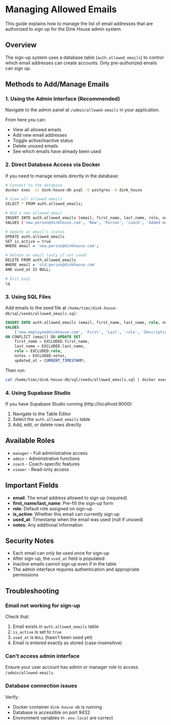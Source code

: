 # Managing Allowed Emails

This guide explains how to manage the list of email addresses that are authorized to sign up for the Dink House admin system.

## Overview

The sign-up system uses a database table (`auth.allowed_emails`) to control which email addresses can create accounts. Only pre-authorized emails can sign up.

## Methods to Add/Manage Emails

### 1. Using the Admin Interface (Recommended)

Navigate to the admin panel at `/admin/allowed-emails` in your application.

From here you can:
- View all allowed emails
- Add new email addresses
- Toggle active/inactive status
- Delete unused emails
- See which emails have already been used

### 2. Direct Database Access via Docker

If you need to manage emails directly in the database:

```bash
# Connect to the database
docker exec -it dink-house-db psql -U postgres -d dink_house

# View all allowed emails
SELECT * FROM auth.allowed_emails;

# Add a new allowed email
INSERT INTO auth.allowed_emails (email, first_name, last_name, role, notes)
VALUES ('new.person@dinkhouse.com', 'New', 'Person', 'coach', 'Added manually');

# Update an email's status
UPDATE auth.allowed_emails
SET is_active = true
WHERE email = 'new.person@dinkhouse.com';

# Delete an email (only if not used)
DELETE FROM auth.allowed_emails
WHERE email = 'old.person@dinkhouse.com'
AND used_at IS NULL;

# Exit psql
\q
```

### 3. Using SQL Files

Add emails to the seed file at `/home/timc/dink-house-db/sql/seeds/allowed_emails.sql`:

```sql
INSERT INTO auth.allowed_emails (email, first_name, last_name, role, notes)
VALUES
    ('new.employee@dinkhouse.com', 'First', 'Last', 'role', 'Description')
ON CONFLICT (email) DO UPDATE SET
    first_name = EXCLUDED.first_name,
    last_name = EXCLUDED.last_name,
    role = EXCLUDED.role,
    notes = EXCLUDED.notes,
    updated_at = CURRENT_TIMESTAMP;
```

Then run:
```bash
cat /home/timc/dink-house-db/sql/seeds/allowed_emails.sql | docker exec -i dink-house-db psql -U postgres -d dink_house
```

### 4. Using Supabase Studio

If you have Supabase Studio running (http://localhost:9000):
1. Navigate to the Table Editor
2. Select the `auth.allowed_emails` table
3. Add, edit, or delete rows directly

## Available Roles

- `manager` - Full administrative access
- `admin` - Administrative functions
- `coach` - Coach-specific features
- `viewer` - Read-only access

## Important Fields

- **email**: The email address allowed to sign up (required)
- **first_name/last_name**: Pre-fill the sign-up form
- **role**: Default role assigned on sign-up
- **is_active**: Whether this email can currently sign up
- **used_at**: Timestamp when the email was used (null if unused)
- **notes**: Any additional information

## Security Notes

- Each email can only be used once for sign-up
- After sign-up, the `used_at` field is populated
- Inactive emails cannot sign up even if in the table
- The admin interface requires authentication and appropriate permissions

## Troubleshooting

### Email not working for sign-up

Check that:
1. Email exists in `auth.allowed_emails` table
2. `is_active` is set to `true`
3. `used_at` is `NULL` (hasn't been used yet)
4. Email is entered exactly as stored (case-insensitive)

### Can't access admin interface

Ensure your user account has admin or manager role to access `/admin/allowed-emails`.

### Database connection issues

Verify:
- Docker container `dink-house-db` is running
- Database is accessible on port 9432
- Environment variables in `.env.local` are correct